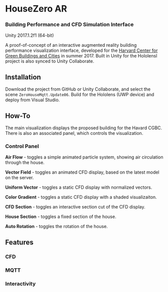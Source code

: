 # HouseZero AR
### Building Performance and CFD Simulation Interface
Unity 2017.1.2f1 (64-bit)

A proof-of-concept of an interactive augmented reality building performance visualization interface, developed for the [Harvard Center for Green Buildings and Cities](http://harvardcgbc.org/) in summer 2017. Built in Unity for the Hololensl project is also synced to Unity Collaborate.


## Installation
Download the project from GitHub or Unity Collaborate, and select the scene `ZeroHouseMqtt.Update06`. Build for the Hololens (UWP device) and deploy from Visual Studio.

## How-To
The main visualization displays the proposed building for the Havard CGBC. There is also an associated panel, which controls the visualization.

### Control Panel
**Air Flow** - toggles a simple animated particle system, showing air circulation through the house.

**Vector Field** - toggles an animated CFD display, based on the latest model on the server.

**Uniform Vector** - toggles a static CFD display with normalized vectors.

**Color Gradient** - toggles a static CFD display with a shaded visualizaiton.

**CFD Section** - toggles an interactive section cut of the CFD display.

**House Section** - toggles a fixed section of the house.

**Auto Rotation** - toggles the rotation of the house.


## Features

### CFD

### MQTT

### Interactivity
